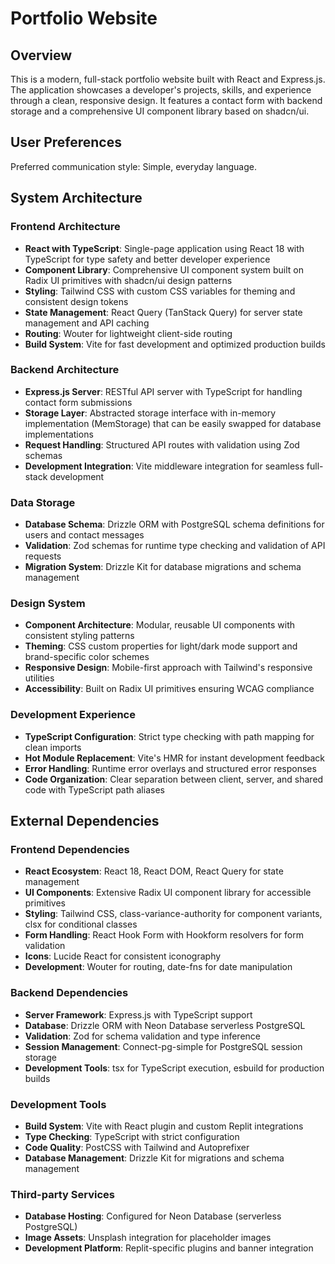 # Portfolio Website

## Overview

This is a modern, full-stack portfolio website built with React and Express.js. The application showcases a developer's projects, skills, and experience through a clean, responsive design. It features a contact form with backend storage and a comprehensive UI component library based on shadcn/ui.

## User Preferences

Preferred communication style: Simple, everyday language.

## System Architecture

### Frontend Architecture
- **React with TypeScript**: Single-page application using React 18 with TypeScript for type safety and better developer experience
- **Component Library**: Comprehensive UI component system built on Radix UI primitives with shadcn/ui design patterns
- **Styling**: Tailwind CSS with custom CSS variables for theming and consistent design tokens
- **State Management**: React Query (TanStack Query) for server state management and API caching
- **Routing**: Wouter for lightweight client-side routing
- **Build System**: Vite for fast development and optimized production builds

### Backend Architecture
- **Express.js Server**: RESTful API server with TypeScript for handling contact form submissions
- **Storage Layer**: Abstracted storage interface with in-memory implementation (MemStorage) that can be easily swapped for database implementations
- **Request Handling**: Structured API routes with validation using Zod schemas
- **Development Integration**: Vite middleware integration for seamless full-stack development

### Data Storage
- **Database Schema**: Drizzle ORM with PostgreSQL schema definitions for users and contact messages
- **Validation**: Zod schemas for runtime type checking and validation of API requests
- **Migration System**: Drizzle Kit for database migrations and schema management

### Design System
- **Component Architecture**: Modular, reusable UI components with consistent styling patterns
- **Theming**: CSS custom properties for light/dark mode support and brand-specific color schemes
- **Responsive Design**: Mobile-first approach with Tailwind's responsive utilities
- **Accessibility**: Built on Radix UI primitives ensuring WCAG compliance

### Development Experience
- **TypeScript Configuration**: Strict type checking with path mapping for clean imports
- **Hot Module Replacement**: Vite's HMR for instant development feedback
- **Error Handling**: Runtime error overlays and structured error responses
- **Code Organization**: Clear separation between client, server, and shared code with TypeScript path aliases

## External Dependencies

### Frontend Dependencies
- **React Ecosystem**: React 18, React DOM, React Query for state management
- **UI Components**: Extensive Radix UI component library for accessible primitives
- **Styling**: Tailwind CSS, class-variance-authority for component variants, clsx for conditional classes
- **Form Handling**: React Hook Form with Hookform resolvers for form validation
- **Icons**: Lucide React for consistent iconography
- **Development**: Wouter for routing, date-fns for date manipulation

### Backend Dependencies
- **Server Framework**: Express.js with TypeScript support
- **Database**: Drizzle ORM with Neon Database serverless PostgreSQL
- **Validation**: Zod for schema validation and type inference
- **Session Management**: Connect-pg-simple for PostgreSQL session storage
- **Development Tools**: tsx for TypeScript execution, esbuild for production builds

### Development Tools
- **Build System**: Vite with React plugin and custom Replit integrations
- **Type Checking**: TypeScript with strict configuration
- **Code Quality**: PostCSS with Tailwind and Autoprefixer
- **Database Management**: Drizzle Kit for migrations and schema management

### Third-party Services
- **Database Hosting**: Configured for Neon Database (serverless PostgreSQL)
- **Image Assets**: Unsplash integration for placeholder images
- **Development Platform**: Replit-specific plugins and banner integration